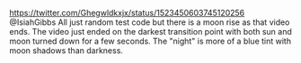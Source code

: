 https://twitter.com/Ghegwldkxjx/status/1523450603745120256 @IsiahGibbs All just random test code but there is a moon rise as that video ends. The video just ended on the darkest transition point with both sun and moon turned down for a few seconds. The "night" is more of a blue tint with moon shadows than darkness.